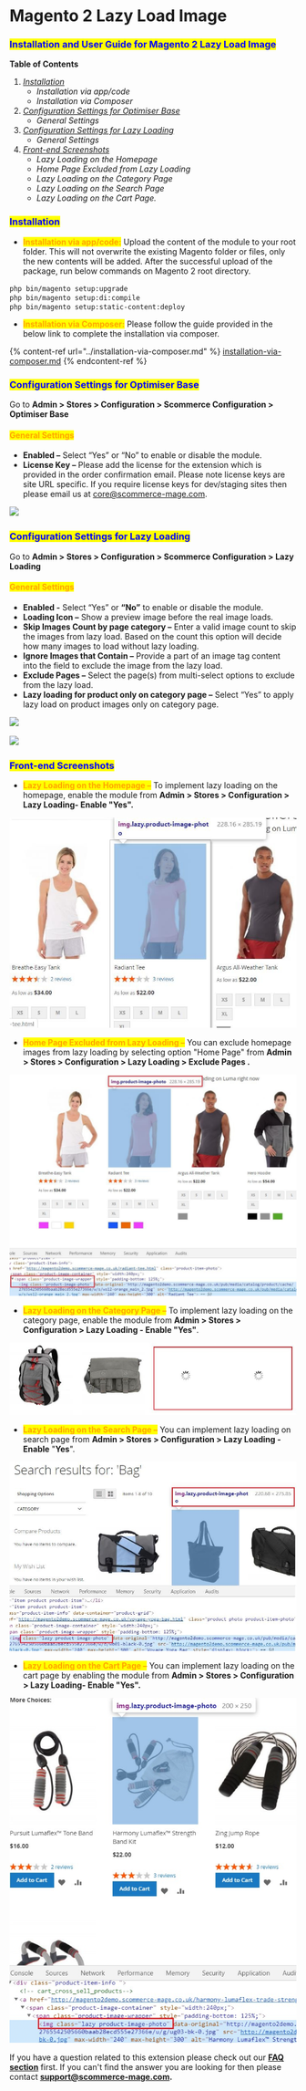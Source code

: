 # Magento 2 Lazy Load Image

### <mark style="color:blue;">Installation and User Guide for Magento 2 Lazy Load Image</mark>&#x20;

**Table of Contents**

1. [_Installation_ ](magento-2-lazy-load-image.md#\_toc\_250005)
   * _Installation via app/code_
   * _Installation via Composer_
2. [_Configuration Settings for Optimiser Base_ ](magento-2-lazy-load-image.md#\_toc\_250004)
   * _General Settings_&#x20;
3. [_Configuration Settings for Lazy Loading_ ](magento-2-lazy-load-image.md#\_toc\_250002)
   * _General Settings_&#x20;
4. [_Front-end Screenshots_ ](magento-2-lazy-load-image.md#\_toc\_250000)
   * _Lazy Loading on the Homepage_&#x20;
   * _Home Page Excluded from Lazy Loading_&#x20;
   * _Lazy Loading on the Category Page_&#x20;
   * _Lazy Loading on the Search Page_&#x20;
   * _Lazy Loading on the Cart Page._&#x20;

### <mark style="color:blue;">Installation</mark> <a href="#_toc_250005" id="_toc_250005"></a>

* <mark style="color:orange;">**Installation via app/code:**</mark> Upload the content of the module to your root folder. This will not overwrite the existing Magento folder or files, only the new contents will be added. After the successful upload of the package, run below commands on Magento 2 root directory.

```
php bin/magento setup:upgrade
php bin/magento setup:di:compile
php bin/magento setup:static-content:deploy
```

* <mark style="color:orange;">**Installation via Composer:**</mark> Please follow the guide provided in the below link to complete the installation via composer.

{% content-ref url="../installation-via-composer.md" %}
[installation-via-composer.md](../installation-via-composer.md)
{% endcontent-ref %}

### <mark style="color:blue;">Configuration Settings for Optimiser Base</mark> <a href="#_toc_250004" id="_toc_250004"></a>

Go to **Admin > Stores > Configuration > Scommerce Configuration > Optimiser Base**

#### <mark style="color:orange;">General Settings</mark> <a href="#_toc_250003" id="_toc_250003"></a>

* **Enabled –** Select “Yes” or “No” to enable or disable the module.
* **License Key –** Please add the license for the extension which is provided in the order confirmation email. Please note license keys are site URL specific. If you require license keys for dev/staging sites then please email us at [core@scommerce-mage.com](mailto:core@scommerce-mage.com).

![](../../.gitbook/assets/config\_speed.png)

### <mark style="color:blue;">Configuration Settings for Lazy Loading</mark> <a href="#_toc_250002" id="_toc_250002"></a>

Go to **Admin > Stores > Configuration > Scommerce Configuration > Lazy Loading**

#### <mark style="color:orange;">General Settings</mark> <a href="#_toc_250001" id="_toc_250001"></a>

* **Enabled -** Select “Yes” or **“**No**”** to enable or disable the module.
* **Loading Icon –** Show a preview image before the real image loads.
* **Skip Images Count by page category –** Enter a valid image count to skip the images from lazy load. Based on the count this option will decide how many images to load without lazy loading.
* **Ignore Images that Contain –** Provide a part of an image tag content into the field to exclude the image from the lazy load.
* **Exclude Pages –** Select the page(s) from multi-select options to exclude from the lazy load.
* **Lazy loading for product only on category page –** Select “Yes” to apply lazy load on product images only on category page.

![](../../.gitbook/assets/gen\_lazy1.png)

![](../../.gitbook/assets/gen\_lazy2.png)



### <mark style="color:blue;">Front-end Screenshots</mark> <a href="#_toc_250000" id="_toc_250000"></a>

* <mark style="color:orange;">**Lazy Loading on the Homepage –**</mark> To implement lazy loading on the homepage, enable the module from **Admin > Stores > Configuration > Lazy Loading- Enable "Yes".**

![](<../../.gitbook/assets/9 (3)>)

* <mark style="color:orange;">**Home Page Excluded from Lazy Loading –**</mark> You can exclude homepage images from lazy loading by selecting option "Home Page" from **Admin > Stores > Configuration > Lazy Loading > Exclude Pages .**

![](<../../.gitbook/assets/10 (23)>)

* <mark style="color:orange;">**Lazy Loading on the Category Page –**</mark> To implement lazy loading on the category page, enable the module from **Admin > Stores > Configuration > Lazy Loading - Enable "Yes"**.

![](<../../.gitbook/assets/11 (30)>)

* <mark style="color:orange;">**Lazy Loading on the Search Page –**</mark> You can implement lazy loading on search page from **Admin > Stores > Configuration > Lazy Loading - Enable** "**Yes**".

![](<../../.gitbook/assets/12 (28)>)

* <mark style="color:orange;">**Lazy Loading on the Cart Page –**</mark> You can implement lazy loading on the cart page by enabling the module from **Admin > Stores > Configuration > Lazy Loading- Enable "Yes".**

![](<../../.gitbook/assets/13 (30)>)

If you have a question related to this extension please check out our [**FAQ section**](https://www.scommerce-mage.com/magento-2-lazy-load-image-extension.html#faq) first. If you can't find the answer you are looking for then please contact [**support@scommerce-mage.com**](mailto:core@scommerce-mage.com)**.**
